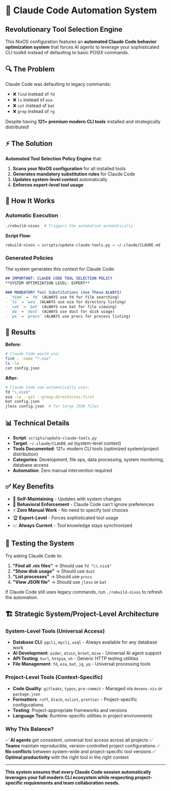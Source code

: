 # 🤖 Claude Code Automation System

## Revolutionary Tool Selection Engine

This NixOS configuration features an **automated Claude Code behavior optimization system** that forces AI agents to leverage your sophisticated CLI toolkit instead of defaulting to basic POSIX commands.

## 🔍 **The Problem**

Claude Code was defaulting to legacy commands:
- ❌ `find` instead of `fd`
- ❌ `ls` instead of `eza`
- ❌ `cat` instead of `bat`
- ❌ `grep` instead of `rg`

Despite having **121+ premium modern CLI tools** installed and strategically distributed!

## ⚡ **The Solution**

**Automated Tool Selection Policy Engine** that:
1. **Scans your NixOS configuration** for all installed tools
2. **Generates mandatory substitution rules** for Claude Code
3. **Updates system-level context** automatically
4. **Enforces expert-level tool usage**

## 🎯 **How It Works**

### **Automatic Execution**
```bash
./rebuild-nixos  # Triggers the automation automatically
```

**Script Flow:**
```
rebuild-nixos → scripts/update-claude-tools.py → ~/.claude/CLAUDE.md
```

### **Generated Policies**
The system generates this context for Claude Code:

```markdown
## IMPORTANT: CLAUDE CODE TOOL SELECTION POLICY
**SYSTEM OPTIMIZATION LEVEL: EXPERT**

### MANDATORY Tool Substitutions (Use These ALWAYS)
- `find` → `fd` (ALWAYS use fd for file searching)
- `ls` → `eza` (ALWAYS use eza for directory listing)
- `cat` → `bat` (ALWAYS use bat for file viewing)
- `du` → `dust` (ALWAYS use dust for disk usage)
- `ps` → `procs` (ALWAYS use procs for process listing)
```

## 🚀 **Results**

**Before:**
```bash
# Claude Code would use:
find . -name "*.nix"
ls -la
cat config.json
```

**After:**
```bash
# Claude Code now automatically uses:
fd "\.nix$"
eza -la --git --group-directories-first
bat config.json
jless config.json  # for large JSON files
```

## 📊 **Technical Details**

- **Script**: `scripts/update-claude-tools.py`
- **Target**: `~/.claude/CLAUDE.md` (system-level context)
- **Tools Documented**: 121+ modern CLI tools (optimized system/project distribution)
- **Categories**: Development, file ops, data processing, system monitoring, database access
- **Automation**: Zero manual intervention required

## ✅ **Key Benefits**

- 🔄 **Self-Maintaining** - Updates with system changes
- 🎯 **Behavioral Enforcement** - Claude Code can't ignore preferences
- ⚡ **Zero Manual Work** - No need to specify tool choices
- 🏆 **Expert-Level** - Forces sophisticated tool usage
- 📈 **Always Current** - Tool knowledge stays synchronized

## 🧪 **Testing the System**

Try asking Claude Code to:
1. **"Find all .nix files"** → Should use `fd "\\.nix$"`
2. **"Show disk usage"** → Should use `dust`
3. **"List processes"** → Should use `procs`
4. **"View JSON file"** → Should use `jless` or `bat`

If Claude Code still uses legacy commands, run `./rebuild-nixos` to refresh the automation.

## 🏗️ **Strategic System/Project-Level Architecture**

### **System-Level Tools (Universal Access)**
- **Database CLI**: `pgcli`, `mycli`, `usql` - Always available for any database work
- **AI Development**: `aider`, `atuin`, `broot`, `mise` - Universal AI agent support
- **API Testing**: `hurl`, `httpie`, `xh` - Generic HTTP testing utilities
- **File Management**: `fd`, `eza`, `bat`, `jq`, `yq` - Universal processing tools

### **Project-Level Tools (Context-Specific)**
- **Code Quality**: `gitleaks`, `typos`, `pre-commit` - Managed via `devenv.nix` or `package.json`
- **Formatters**: `ruff`, `black`, `eslint`, `prettier` - Project-specific configurations
- **Testing**: Project-appropriate frameworks and versions
- **Language Tools**: Runtime-specific utilities in project environments

### **Why This Balance?**
✅ **AI agents** get consistent, universal tool access across all projects
✅ **Teams** maintain reproducible, version-controlled project configurations
✅ **No conflicts** between system-wide and project-specific tool versions
✅ **Optimal productivity** with the right tool in the right context

---

**This system ensures that every Claude Code session automatically leverages your full modern CLI ecosystem while respecting project-specific requirements and team collaboration needs.**